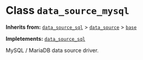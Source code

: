 # Class `data_source_mysql`

**Inherits from:** [`data_source_sql`](/docs/classes/data_source_sql.md) > [`data_source`](/docs/classes/data_source.md) > [`base`](/docs/classes/base.md)

**Impletements:** [`data_source_sql`](/docs/interfaces/data_source_sql)

MySQL / MariaDB data source driver.

